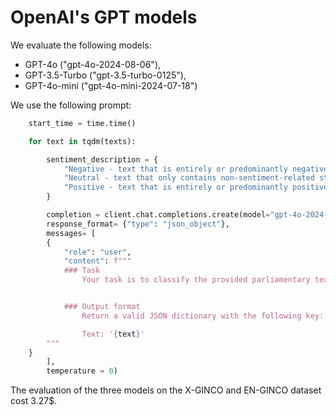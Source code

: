 # OpenAI's GPT models

We evaluate the following models:
- GPT-4o ("gpt-4o-2024-08-06"),
- GPT-3.5-Turbo ("gpt-3.5-turbo-0125"),
- GPT-4o-mini ("gpt-4o-mini-2024-07-18")

We use the following prompt:

```python
	start_time = time.time()

	for text in tqdm(texts):

		sentiment_description = {
			"Negative - text that is entirely or predominantly negative":  0, 
			"Neutral - text that only contains non-sentiment-related statements": 1,
			"Positive - text that is entirely or predominantly positive": 2
		}

		completion = client.chat.completions.create(model="gpt-4o-2024-08-06",
		response_format= {"type": "json_object"},
		messages= [
		{
			"role": "user",
			"content": f"""
			### Task
				Your task is to classify the provided parliamentary text into a sentiment label, meaning that you need to recognize whether the speaker's sentiment towards the topic is negative, neutral, positive or somewhere in between. You will be provided with an excerpt from a parliamentary speech in {lang} language, delimited by single quotation marks. Always provide a label, even if you are not sure.


			### Output format
				Return a valid JSON dictionary with the following key: 'sentiment' and a value should be an integer which represents one of the labels according to the following dictionary: {sentiment_description}.

				Text: '{text}'
		"""
	}
		],
		temperature = 0)
```


The evaluation of the three models on the X-GINCO and EN-GINCO dataset cost 3.27$.